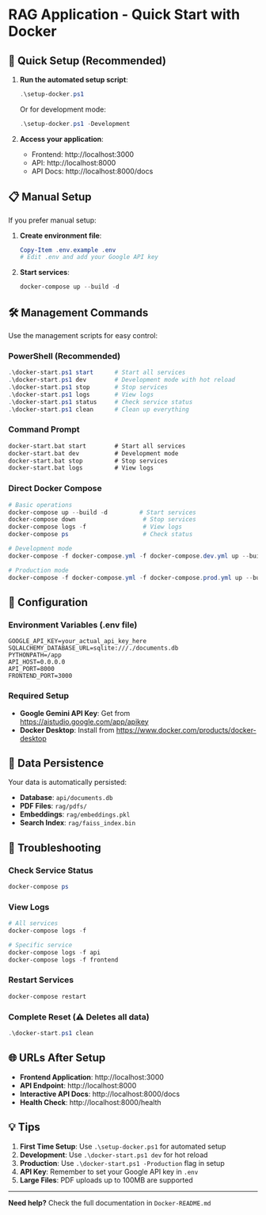 # RAG Application - Quick Start with Docker

## 🚀 Quick Setup (Recommended)

1. **Run the automated setup script**:
   ```powershell
   .\setup-docker.ps1
   ```
   
   Or for development mode:
   ```powershell
   .\setup-docker.ps1 -Development
   ```

2. **Access your application**:
   - Frontend: http://localhost:3000
   - API: http://localhost:8000
   - API Docs: http://localhost:8000/docs

## 📋 Manual Setup

If you prefer manual setup:

1. **Create environment file**:
   ```powershell
   Copy-Item .env.example .env
   # Edit .env and add your Google API key
   ```

2. **Start services**:
   ```powershell
   docker-compose up --build -d
   ```

## 🛠️ Management Commands

Use the management scripts for easy control:

### PowerShell (Recommended)
```powershell
.\docker-start.ps1 start      # Start all services
.\docker-start.ps1 dev        # Development mode with hot reload
.\docker-start.ps1 stop       # Stop services
.\docker-start.ps1 logs       # View logs
.\docker-start.ps1 status     # Check service status
.\docker-start.ps1 clean      # Clean up everything
```

### Command Prompt
```cmd
docker-start.bat start        # Start all services
docker-start.bat dev          # Development mode
docker-start.bat stop         # Stop services
docker-start.bat logs         # View logs
```

### Direct Docker Compose
```powershell
# Basic operations
docker-compose up --build -d         # Start services
docker-compose down                   # Stop services
docker-compose logs -f                # View logs
docker-compose ps                     # Check status

# Development mode
docker-compose -f docker-compose.yml -f docker-compose.dev.yml up --build

# Production mode
docker-compose -f docker-compose.yml -f docker-compose.prod.yml up --build -d
```

## 🔧 Configuration

### Environment Variables (.env file)
```env
GOOGLE_API_KEY=your_actual_api_key_here
SQLALCHEMY_DATABASE_URL=sqlite:///./documents.db
PYTHONPATH=/app
API_HOST=0.0.0.0
API_PORT=8000
FRONTEND_PORT=3000
```

### Required Setup
- **Google Gemini API Key**: Get from https://aistudio.google.com/app/apikey
- **Docker Desktop**: Install from https://www.docker.com/products/docker-desktop

## 📁 Data Persistence

Your data is automatically persisted:
- **Database**: `api/documents.db`
- **PDF Files**: `rag/pdfs/`
- **Embeddings**: `rag/embeddings.pkl`
- **Search Index**: `rag/faiss_index.bin`

## 🐛 Troubleshooting

### Check Service Status
```powershell
docker-compose ps
```

### View Logs
```powershell
# All services
docker-compose logs -f

# Specific service
docker-compose logs -f api
docker-compose logs -f frontend
```

### Restart Services
```powershell
docker-compose restart
```

### Complete Reset (⚠️ Deletes all data)
```powershell
.\docker-start.ps1 clean
```

## 🌐 URLs After Setup

- **Frontend Application**: http://localhost:3000
- **API Endpoint**: http://localhost:8000
- **Interactive API Docs**: http://localhost:8000/docs
- **Health Check**: http://localhost:8000/health

## 💡 Tips

1. **First Time Setup**: Use `.\setup-docker.ps1` for automated setup
2. **Development**: Use `.\docker-start.ps1 dev` for hot reload
3. **Production**: Use `.\docker-start.ps1 -Production` flag in setup
4. **API Key**: Remember to set your Google API key in `.env`
5. **Large Files**: PDF uploads up to 100MB are supported

---

**Need help?** Check the full documentation in `Docker-README.md`
